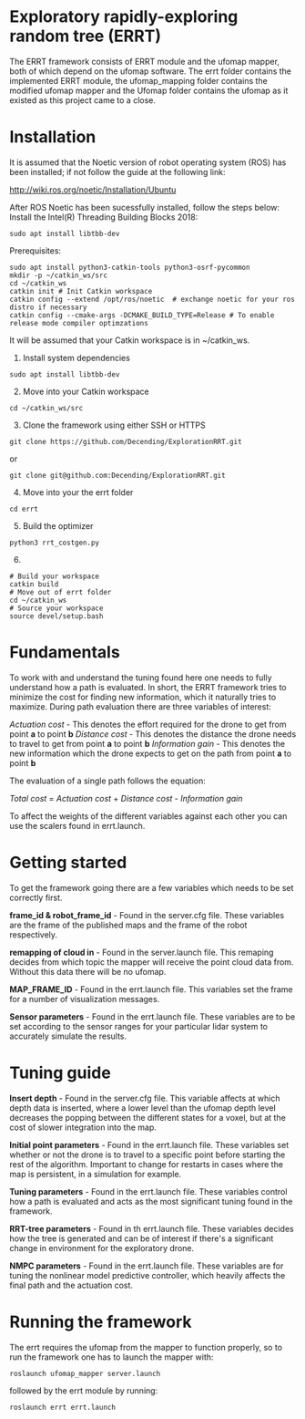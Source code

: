 # Exploratory rapidly-exploring random tree (ERRT)

The ERRT framework consists of ERRT module and the ufomap mapper, both of which depend on the ufomap software. The errt folder contains the implemented ERRT module, the ufomap_mapping folder contains the modified ufomap mapper and the Ufomap folder contains the ufomap as it existed as this project came to a close.

# Installation 

It is assumed that the Noetic version of robot operating system (ROS) has been installed; if not follow the guide at the following link:

http://wiki.ros.org/noetic/Installation/Ubuntu

After ROS Noetic has been sucessfully installed, follow the steps below:
Install the Intel(R) Threading Building Blocks 2018:
```
sudo apt install libtbb-dev
```

Prerequisites:
```
sudo apt install python3-catkin-tools python3-osrf-pycommon
mkdir -p ~/catkin_ws/src
cd ~/catkin_ws
catkin init # Init Catkin workspace
catkin config --extend /opt/ros/noetic  # exchange noetic for your ros distro if necessary
catkin config --cmake-args -DCMAKE_BUILD_TYPE=Release # To enable release mode compiler optimzations
```
It will be assumed that your Catkin workspace is in ~/catkin_ws.

1. Install system dependencies
```
sudo apt install libtbb-dev
```

2. Move into your Catkin workspace
```
cd ~/catkin_ws/src
```

3. Clone the framework using either SSH or HTTPS
```
git clone https://github.com/Decending/ExplorationRRT.git
```
or
```
git clone git@github.com:Decending/ExplorationRRT.git
```


4. Move into your the errt folder
```
cd errt
```

5. Build the optimizer
```
python3 rrt_costgen.py
```

6.
```
# Build your workspace
catkin build
# Move out of errt folder
cd ~/catkin_ws
# Source your workspace
source devel/setup.bash
```

# Fundamentals

To work with and understand the tuning found here one needs to fully understand how a path is evaluated. In short, the ERRT framework tries to minimize the cost for finding new information, which it naturally tries to maximize. During path evaluation there are three variables of interest:

*Actuation cost* - This denotes the effort required for the drone to get from point **a** to point **b**
*Distance cost* - This denotes the distance the drone needs to travel to get from point **a** to point **b**
*Information gain* - This denotes the new information which the drone expects to get on the path from point **a** to point **b**

The evaluation of a single path follows the equation:

*Total cost* = *Actuation cost* + *Distance cost* - *Information gain*

To affect the weights of the different variables against each other you can use the scalers found in errt.launch.

# Getting started

To get the framework going there are a few variables which needs to be set correctly first.

**frame_id & robot_frame_id** - Found in the server.cfg file. These variables are the frame of the published maps and the frame of the robot respectively.

**remapping of cloud in** - Found in the server.launch file. This remaping decides from which topic the mapper will receive the point cloud data from. Without this data there will be no ufomap.

**MAP_FRAME_ID** - Found in the errt.launch file. This variables set the frame for a number of visualization messages.

**Sensor parameters** - Found in the errt.launch file. These variables are to be set according to the sensor ranges for your particular lidar system to accurately simulate the results.

# Tuning guide

**Insert depth** - Found in the server.cfg file. This variable affects at which depth data is inserted, where a lower level than the ufomap depth level decreases the popping between the different states for a voxel, but at the cost of slower integration into the map.

**Initial point parameters** - Found in the errt.launch file. These variables set whether or not the drone is to travel to a specific point before starting the rest of the algorithm. Important to change for restarts in cases where the map is persistent, in a simulation for example.

**Tuning parameters** - Found in the errt.launch file. These variables control how a path is evaluated and acts as the most significant tuning found in the framework.

**RRT-tree parameters** - Found in th errt.launch file. These variables decides how the tree is generated and can be of interest if there's a significant change in environment for the exploratory drone.

**NMPC parameters** - Found in the errt.launch file. These variables are for tuning the nonlinear model predictive controller, which heavily affects the final path and the actuation cost.

# Running the framework

The errt requires the ufomap from the mapper to function properly, so to run the framework one has to launch the mapper with:
```
roslaunch ufomap_mapper server.launch
```
followed by the errt module by running:
```
roslaunch errt errt.launch
```
